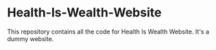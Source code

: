 # Health-Is-Wealth-Website
This repository contains all the code for Health Is Wealth Website. It's a dummy website. 
